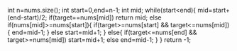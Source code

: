 int n=nums.size();
int start=0,end=n-1;
int mid;
while(start<end){
mid=start+(end-start)/2;
if(target==nums[mid])
return mid;
else if(nums[mid]>=nums[start]){
if(target>=nums[start] && target<=nums[mid]){
end=mid-1;
}
else
start=mid+1;
}
else{
if(target<=nums[end] && target>=nums[mid])
start=mid+1;
else
end=mid-1;
}
}
return -1;